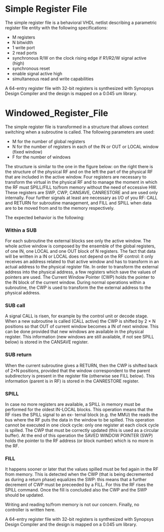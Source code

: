 # Simple Register File
The simple register file is a behavioral VHDL netlist describing a parametric register file entity with the following specifications:
* M registers
* N bitwidth
* 1 write port
* 2 read ports
* synchronous R/W on the clock rising edge if R1/R2/W signal active (high)
* synchronous reset
* enable signal active high
* simultaneous read and write capabilities

A 64-entry register file with 32-bit registers is synthesized with Synopsys Design Compiler and the design is mapped on a 0.045 um library.

# Windowed_Register_File
The simple register file is transformed in a structure that allows context switching when a subroutine is called. 
The following parameters are used:
* M for the number of global registers
* N for the number of registers in each of the IN or OUT or LOCAL window (fixed window)
* F for the number of windows

The structure is similar to the one in the figure below: on the right there is the structure of the physical RF and
on the left the part of the physical RF that are included in the active window.
Four registers are necessary to transform the virtual in the physical RF and to manage the
moment in which the RF must SPILL/FILL to/from memory without the need of eccessive HW.
These registers are SWP, CWP, CANSAVE, CANRESTORE and are used only internally.
Four further signals at least are necessary as I/O of you RF: CALL and RETURN for subroutine
management, and FILL and SPILL when data are to be moved from and to the memory respectively. 

The expected behavior is the following:
### Within a SUB
For each subroutine the external blocks see only the active window. The whole
active window is composed by the ensemble of the global registers, of one IN, one LOCAL and
one OUT block of N registers. The fact that data will be written in a IN or LOCAL does not
depend on the RF control: it only receives an address related to that active window and has to
transform in an actual address to the physical register file.
In order to transform the external address into the physical address, a few registers
which save the values of pointers are used. The Current Window Pointer (CWP) holds the pointer to
the IN block of the current window. During normal operations within a subroutine, the CWP
is used to transform the the external address to the physical address.
### SUB call
A signal CALL is risen, for example by the control unit or decode stage. When a
new subroutine is called (CALL active) the CWP is shifted by 2 × N positions so that OUT of
current window becomes a IN of next window. This can be done provided that new windows are
available in the physical register. This information (new windows are still available, if not see
SPILL below) is stored in the CANSAVE register. 
### SUB return 
When the current subroutine gives a RETURN, then the CWP is shifted back of 2×N
positions, provided that the window correspondent to the parent subdirectory is present in the
register file (otherwise see FILL below). This information (parent is in RF) is stored in the
CANRESTORE register.
### SPILL
In case no more registers are available, a SPILL in memory must be performed for the
oldest IN-LOCAL blocks. This operation means that the RF rises the SPILL signal to an ex-
ternal block (e.g. the MMU) the reads the bus where the RF puts the data in the window to
be spilled. This operation cannot be executed in one clock cycle: only one register at each clock cycle is spilled.
The CWP that must be correctly updated (this is used as a circular buffer). At the end of this operation
the SAVED WINDOW POINTER (SWP) holds the pointer to the RF address (or block
number) which is no more in the RF.
### FILL
It happens sooner or later that the values spilled must be fed again in the RF from memory.
This is detected when the CWP (that is being decremented as during a return phase) equalizes
the SWP: this means that a further decrement of CWP must be preceeded by a FILL. For this
the RF rises the SPILL command. Once the fill is concluded also the CWP and the SWP should be updated.

Writing and reading to/from memory is not our concern. Finally, no controller is written here.

A 64-entry register file with 32-bit registers is synthesized with Synopsys Design Compiler and the design is mapped on a 0.045 um library.
